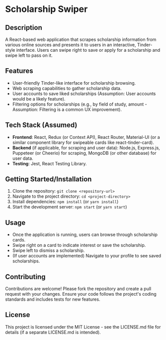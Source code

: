 # Scholarship Swiper

## Description
A React-based web application that scrapes scholarship information from various online sources and presents it to users in an interactive, Tinder-style interface. Users can swipe right to save or apply for a scholarship and swipe left to pass on it.

## Features
- User-friendly Tinder-like interface for scholarship browsing.
- Web scraping capabilities to gather scholarship data.
- User accounts to save liked scholarships (Assumption: User accounts would be a likely feature).
- Filtering options for scholarships (e.g., by field of study, amount - Assumption: Filtering is a common UX improvement).

## Tech Stack (Assumed)
- **Frontend**: React, Redux (or Context API), React Router, Material-UI (or a similar component library for swipeable cards like react-tinder-card).
- **Backend** (if applicable, for scraping and user data): Node.js, Express.js, Puppeteer (or Cheerio) for scraping, MongoDB (or other database) for user data.
- **Testing**: Jest, React Testing Library.

## Getting Started/Installation
1. Clone the repository: `git clone <repository-url>`
2. Navigate to the project directory: `cd <project-directory>`
3. Install dependencies: `npm install` (or `yarn install`)
4. Start the development server: `npm start` (or `yarn start`)

## Usage
- Once the application is running, users can browse through scholarship cards.
- Swipe right on a card to indicate interest or save the scholarship.
- Swipe left to dismiss a scholarship.
- (If user accounts are implemented) Navigate to your profile to see saved scholarships.

## Contributing
Contributions are welcome! Please fork the repository and create a pull request with your changes. Ensure your code follows the project's coding standards and includes tests for new features.

## License
This project is licensed under the MIT License - see the LICENSE.md file for details (if a separate LICENSE.md is intended).
